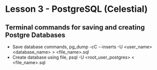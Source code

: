 # Lesson 3 - PostgreSQL (Celestial)

## Terminal commands for saving and creating Postgre Databases
- Save database commands, pg_dump -cC --inserts -U <user_name> <database_name> > <file_name>.sql
- Create database using file, psql -U <root_user_postgres> < <file_name>.sql